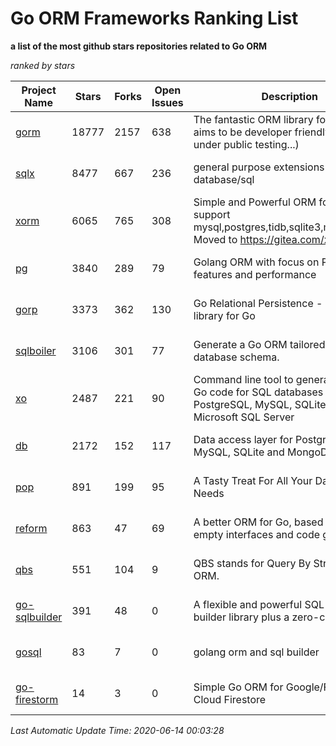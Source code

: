 Go ORM Frameworks Ranking List
==========

**a list of the most github stars repositories related to Go ORM**

*ranked by stars*

| Project Name | Stars | Forks | Open Issues | Description | Last Commit |
| ------------ | ----- | ----- | ----------- | ----------- | ----------- |
| [gorm](https://github.com/go-gorm/gorm) | 18777 | 2157 | 638 | The fantastic ORM library for Golang, aims to be developer friendly (v2 is under public testing...) | 2020-06-12 12:00:55 |
| [sqlx](https://github.com/jmoiron/sqlx) | 8477 | 667 | 236 | general purpose extensions to golang's database/sql | 2020-06-13 20:03:27 |
| [xorm](https://github.com/go-xorm/xorm) | 6065 | 765 | 308 | Simple and Powerful ORM for Go, support mysql,postgres,tidb,sqlite3,mssql,oracle, Moved to https://gitea.com/xorm/xorm | 2019-10-15 07:03:49 |
| [pg](https://github.com/go-pg/pg) | 3840 | 289 | 79 | Golang ORM with focus on PostgreSQL features and performance | 2020-06-10 07:30:13 |
| [gorp](https://github.com/go-gorp/gorp) | 3373 | 362 | 130 | Go Relational Persistence - an ORM-ish library for Go | 2019-10-26 21:47:07 |
| [sqlboiler](https://github.com/volatiletech/sqlboiler) | 3106 | 301 | 77 | Generate a Go ORM tailored to your database schema. | 2020-05-19 07:37:01 |
| [xo](https://github.com/xo/xo) | 2487 | 221 | 90 | Command line tool to generate idiomatic Go code for SQL databases supporting PostgreSQL, MySQL, SQLite, Oracle, and Microsoft SQL Server | 2020-04-25 01:19:23 |
| [db](https://github.com/upper/db) | 2172 | 152 | 117 | Data access layer for PostgreSQL, MySQL, SQLite and MongoDB. | 2020-05-19 22:01:49 |
| [pop](https://github.com/gobuffalo/pop) | 891 | 199 | 95 | A Tasty Treat For All Your Database Needs | 2020-05-22 21:17:12 |
| [reform](https://github.com/go-reform/reform) | 863 | 47 | 69 | A better ORM for Go, based on non-empty interfaces and code generation. | 2019-05-31 06:16:01 |
| [qbs](https://github.com/coocood/qbs) | 551 | 104 | 9 | QBS stands for Query By Struct. A Go ORM. | 2017-04-18 01:16:07 |
| [go-sqlbuilder](https://github.com/huandu/go-sqlbuilder) | 391 | 48 | 0 | A flexible and powerful SQL string builder library plus a zero-config ORM. | 2019-11-21 06:53:43 |
| [gosql](https://github.com/rushteam/gosql) | 83 | 7 | 0 | golang orm and sql builder | 2020-06-02 02:42:57 |
| [go-firestorm](https://github.com/jschoedt/go-firestorm) | 14 | 3 | 0 | Simple Go ORM for Google/Firebase Cloud Firestore | 2019-10-28 10:25:54 |

*Last Automatic Update Time: 2020-06-14 00:03:28*